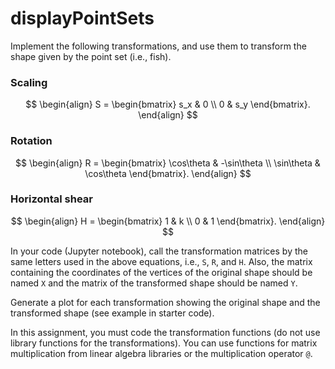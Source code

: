 # displayPointSets

Implement the following transformations, and use them to transform the shape given by the point set (i.e., fish). 

### Scaling

$$
\begin{align}
	S =
	\begin{bmatrix}
		s_x & 0 \\
		0 & s_y
	\end{bmatrix}.
\end{align}
$$

### Rotation

$$
\begin{align}
	R =
	\begin{bmatrix}
		\cos\theta & -\sin\theta \\
		\sin\theta &  \cos\theta
	\end{bmatrix}.
\end{align}
$$

### Horizontal shear

$$
\begin{align}
	H =
	\begin{bmatrix}
		1 & k \\
		0 &  1
	\end{bmatrix}.
\end{align}
$$



In your code (Jupyter notebook), call the transformation matrices by the same letters used in the above equations, i.e., `S`, `R`, and `H`. Also, the matrix containing the coordinates of the vertices of the original shape should be named `X` and the matrix of the transformed shape should be named `Y`. 

Generate a plot for each transformation showing the original shape and the transformed shape (see example in starter code).

In this assignment, you must code the transformation functions (do not use library functions for the transformations). You can use functions for matrix multiplication from linear algebra libraries or the multiplication operator `@`. 



